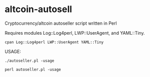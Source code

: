 altcoin-autosell
================

Cryptocurrency/altcoin autoseller script written in Perl

Requires modules Log::Log4perl, LWP::UserAgent, and YAML::Tiny.
```shell
cpan Log::Log4perl LWP::UserAgent YAML::Tiny
```
  
USAGE:
```shell
./autoseller.pl -usage
```
```shell
perl autoseller.pl -usage
```
